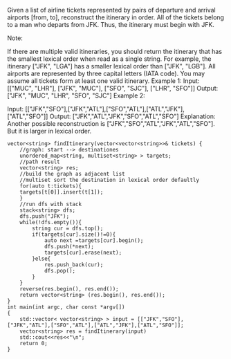 Given a list of airline tickets represented by pairs of departure and arrival airports [from, to], reconstruct the itinerary in order. All of the tickets belong to a man who departs from JFK. Thus, the itinerary must begin with JFK.

Note:

If there are multiple valid itineraries, you should return the itinerary that has the smallest lexical order when read as a single string. For example, the itinerary ["JFK", "LGA"] has a smaller lexical order than ["JFK", "LGB"].
All airports are represented by three capital letters (IATA code).
You may assume all tickets form at least one valid itinerary.
Example 1:
Input: [["MUC", "LHR"], ["JFK", "MUC"], ["SFO", "SJC"], ["LHR", "SFO"]]
Output: ["JFK", "MUC", "LHR", "SFO", "SJC"]
Example 2:

Input: [["JFK","SFO"],["JFK","ATL"],["SFO","ATL"],["ATL","JFK"],["ATL","SFO"]]
Output: ["JFK","ATL","JFK","SFO","ATL","SFO"]
Explanation: Another possible reconstruction is
["JFK","SFO","ATL","JFK","ATL","SFO"].
But it is larger in lexical order.
```         
vector<string> findItinerary(vector<vector<string>>& tickets) {
	//graph: start --> destinationes
	unordered_map<string, multiset<string> > targets;
    //path result
    vector<string> res;
    //build the graph as adjacent list
    //multiset sort the destination in lexical order defaultly
    for(auto t:tickets){
    targets[t[0]].insert(t[1]);
    }             
    //run dfs with stack
    stack<string> dfs;
    dfs.push("JFK");
    while(!dfs.empty()){
    	string cur = dfs.top();
    	if(targets[cur].size()!=0){
    		auto next =targets[cur].begin();
            dfs.push(*next);
            targets[cur].erase(next);
        }else{
        	res.push_back(cur);
            dfs.pop();
        }
    }
    reverse(res.begin(), res.end());
    return vector<string> (res.begin(), res.end());
}
int main(int argc, char const *argv[])
{
	std::vector< vector<string> > input = [["JFK","SFO"],["JFK","ATL"],["SFO","ATL"],["ATL","JFK"],["ATL","SFO"]];
	vector<string> res = findItinerary(input)
	std::cout<<res<<"\n";
	return 0;
}
```